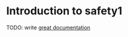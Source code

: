 # Introduction to safety1

TODO: write [great documentation](http://jacobian.org/writing/what-to-write/)
